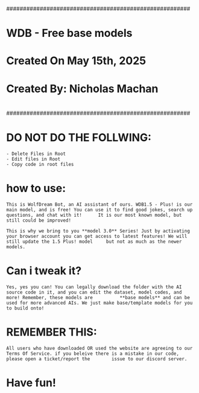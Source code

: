 #######################################################
#                                                     #
#                WDB - Free base models               #
#              Created On May 15th, 2025              #
#             Created By: Nicholas Machan             #
#                                                     #
#######################################################

# DO NOT DO THE FOLLWING:

    - Delete Files in Root
    - Edit files in Root
    - Copy code in root files

# how to use:

    This is WolfDream Bot, an AI assistant of ours. WDB1.5 - Plus! is our main model, and is free! You can use it to find good jokes, search up questions, and chat with it!      It is our most known model, but still could be improved!

    This is why we bring to you **model 3.0** Series! Just by activating your browser account you can get access to latest features! We will still update the 1.5 Plus! model     but not as much as the newer models.

# Can i tweak it?
    Yes, yes you can! You can legally download the folder with the AI source code in it, and you can edit the dataset, model codes, and more! Remember, these models are          **base models** and can be used for more advanced AIs. We just make base/template models for you to build onto!

# REMEMBER THIS:

    All users who have downloaded OR used the website are agreeing to our Terms Of Service. if you beleive there is a mistake in our code, please open a ticket/report the        issue to our discord server.

# Have fun!
